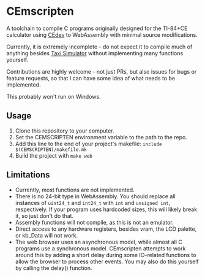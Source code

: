 # CEmscripten

A toolchain to compile C programs originally designed for the TI-84+CE calculator using [CEdev](https://github.com/CE-Programming/toolchain) to WebAssembly with minimal source modifications.

Currently, it is extremely incomplete - do not expect it to compile much of anything besides [Taxi Simulator](https://commandblockguy.xyz/demos/taxi/) without implementing many functions yourself.

Contributions are highly welcome - not just PRs, but also issues for bugs or feature requests, so that I can have some idea of what needs to be implemented.

This probably won't run on Windows.

## Usage
1. Clone this repository to your computer.
2. Set the CEMSCRIPTEN environment variable to the path to the repo.
3. Add this line to the end of your project's makefile: `include $(CEMSCRIPTEN)/makefile.mk`
4. Build the project with `make web`

## Limitations
- Currently, most functions are not implemented.
- There is no 24-bit type in WebAssembly. You should replace all instances of `uint24_t` and `int24_t` with `int` and `unsigned int`, respectively. If your program uses hardcoded sizes, this will likely break it, so just don't do that.
- Assembly functions will not compile, as this is not an emulator.
- Direct access to any hardware registers, besides vram, the LCD palette, or kb_Data will not work.
- The web browser uses an asynchronous model, while almost all C programs use a synchronous model. CEmscripten attempts to work around this by adding a short delay during some IO-related functions to allow the browser to process other events. You may also do this yourself by calling the delay() function.
